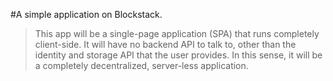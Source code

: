 #A simple application on Blockstack.  

>This app will be a single-page application (SPA) that runs completely client-side. It will have no backend API to talk to, other than the identity and storage API that the user provides. In this sense, it will be a completely decentralized, server-less application.
